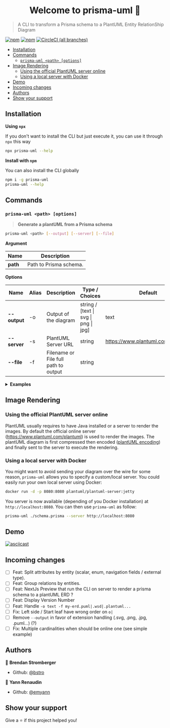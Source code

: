 <h1 align="center">Welcome to prisma-uml 👋</h1>

> A CLI to transform a Prisma schema to a PlantUML Entity RelationShip Diagram

[![npm](https://img.shields.io/npm/v/prisma-uml.svg?style=for-the-badge)](https://www.npmjs.com/package/prisma-uml) [![npm](https://img.shields.io/npm/dy/prisma-uml.svg?style=for-the-badge)](https://npm-stat.com/charts.html?package=prisma-uml) [![CircleCI (all branches)](https://img.shields.io/circleci/project/github/emyann/prisma-uml/master.svg?style=for-the-badge)](https://circleci.com/gh/emyann/prisma-uml)

- [Installation](#installation)
- [Commands](#commands)
  - [`prisma-uml <path> [options]`](#prisma-uml-path-options)
- [Image Rendering](#image-rendering)
  - [Using the official PlantUML server online](#using-the-official-plantuml-server-online)
  - [Using a local server with Docker](#using-a-local-server-with-docker)
- [Demo](#demo)
- [Incoming changes](#incoming-changes)
- [Authors](#authors)
- [Show your support](#show-your-support)

## Installation

**Using `npx`**

If you don't want to install the CLI but just execute it, you can use it through `npx` this way

```sh
npx prisma-uml --help
```

**Install with `npm`**

You can also install the CLI globally

```sh
npm i -g prisma-uml
prisma-uml --help
```

## Commands

### `prisma-uml <path> [options]`

> **Generate a plantUML from a Prisma schema**

```sh
prisma-uml <path> [--output] [--server] [--file]
```

**Argument**

| Name     | Description            |
| -------- | ---------------------- |
| **path** | Path to Prisma schema. |

**Options**

| Name         | Alias | Description                          | Type / Choices                       | Default                           |
| ------------ | ----- | ------------------------------------ | ------------------------------------ | --------------------------------- |
| **--output** | -o    | Output of the diagram                | string / [text \| svg \| png \| jpg] | text                              |
| **--server** | -s    | PlantUML Server URL                  | string                               | https://www.plantuml.com/plantuml |
| **--file**   | -f    | Filename or File full path to output | string                               |                                   |

<details><summary><strong>Examples</strong></summary>
<p>

```sh
# Output a plantUML Entity Relation Diagram as text
prisma-uml ./schema.prisma

# Save the diagram into a .plantuml file
prisma-uml ./schema.prisma > my-erd.plantuml

# Output a diagram as SVG
prisma-uml ./schema.prisma --output svg --file my-erd.svg

# Output a diagram as PNG
prisma-uml ./schema.prisma -o png -f my-erd.png

#  Use a plantUML custom server to render the image
prisma-uml ./schema.prisma --server http://localhost:8080
```

</p>
</details>

## Image Rendering

### Using the official PlantUML server online

PlantUML usually requires to have Java installed or a server to render the images. By default the official online server (https://www.plantuml.com/plantuml) is used to render the images. The plantUML diagram is first compressed then encoded ([plantUML encoding](https://plantuml.com/fr/code-javascript-synchronous)) and finally sent to the server to execute the rendering.

### Using a local server with Docker

You might want to avoid sending your diagram over the wire for some reason, `prisma-uml` allows you to specify a custom/local server. You could easily run your own local server using Docker:

```sh
docker run -d -p 8080:8080 plantuml/plantuml-server:jetty
```

You server is now available (depending of you Docker installation) at `http://localhost:8080`. You can then use `prisma-uml` as follow:

```sh
prisma-uml ./schema.prisma --server http://localhost:8080
```

## Demo

[![asciicast](https://asciinema.org/a/322572.svg)](https://asciinema.org/a/322572)

## Incoming changes

- [ ] Feat: Split attributes by entity (scalar, enum, navigation fields / external type).
- [ ] Feat: Group relations by entities.
- [ ] Feat: NextJs Preview that run the CLI on server to render a prisma schema to a plantUML ERD ?
- [ ] Feat: Display Version Number
- [ ] Feat: Handle `-o text -f my-erd.puml|.wsd|.plantuml...`
- [ ] Fix: Left side / Start leaf have wrong order on `o|`
- [ ] Remove `--output` in favor of extension handling (.svg, .png, .jpg, .puml...) (?)
- [ ] Fix: Multiple cardinalities when should be online one (see simple example)

## Authors

👤 **Brendan Stromberger**

- Github: [@bstro](https://github.com/bstro)

👤 **Yann Renaudin**

- Github: [@emyann](https://github.com/emyann)

## Show your support

Give a ⭐️ if this project helped you!
